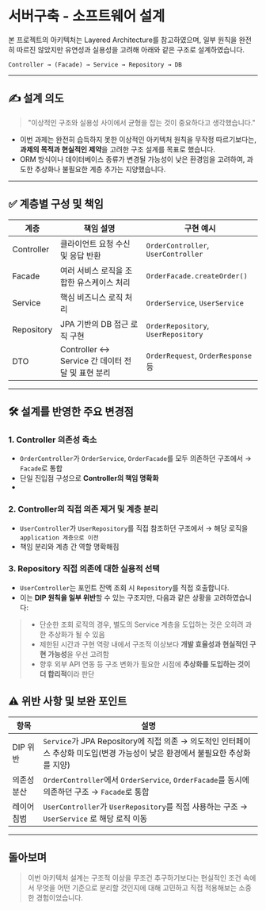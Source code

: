 # 서버구축 - 소프트웨어 설계

본 프로젝트의 아키텍처는 Layered Architecture를 참고하였으며, 일부 원칙을 완전히 따르진 않았지만 유연성과 실용성을 고려해 아래와 같은 구조로 설계하였습니다.

```
Controller → (Facade) → Service → Repository → DB
```

---

## ✍️ 설계 의도

> "이상적인 구조와 실용성 사이에서 균형을 잡는 것이 중요하다고 생각했습니다."

* 이번 과제는 완전히 습득하지 못한 이상적인 아키텍처 원칙을 무작정 따르기보다는, **과제의 목적과 현실적인 제약**을 고려한 구조 설계를 목표로 했습니다.
* ORM 방식이나 데이터베이스 종류가 변경될 가능성이 낮은 환경임을 고려하여, 과도한 추상화나 불필요한 계층 추가는 지양했습니다.
---

## ✅ 계층별 구성 및 책임

| 계층         | 책임 설명                      | 구현 예시                               |
| ---------- |----------------------------| ----------------------------------- |
| Controller | 클라이언트 요청 수신 및 응답 반환        | `OrderController`, `UserController` |
| Facade     | 여러 서비스 로직을 조합한 유스케이스 처리    | `OrderFacade.createOrder()`         |
| Service    | 핵심 비즈니스 로직 처리     | `OrderService`, `UserService`       |
| Repository | JPA 기반의 DB 접근 로직 구현        | `OrderRepository`, `UserRepository` |
| DTO        | Controller ↔ Service 간 데이터 전달 및 표현 분리 | `OrderRequest`, `OrderResponse` 등   |

---

## 🛠  설계를 반영한 주요 변경점

### 1. **Controller 의존성 축소**

* `OrderController`가 `OrderService`, `OrderFacade`를 모두 의존하던 구조에서 → `Facade`로 통합
* 단일 진입점 구성으로 **Controller의 책임 명확화**
* 
### 2. **Controller의 직접 의존 제거 및 계층 분리**

* `UserController`가 `UserRepository`를 직접 참조하던 구조에서 → 해당 로직을`application 계층으로 이전`
* 책임 분리와 계층 간 역할 명확해짐

### 3. **Repository 직접 의존에 대한 실용적 선택**

- `UserController`는 포인트 잔액 조회 시 `Repository`를 직접 호출합니다.
- 이는 **DIP 원칙을 일부 위반**할 수 있는 구조지만, 다음과 같은 상황을 고려하였습니다:
>- 단순한 조회 로직의 경우, 별도의 Service 계층을 도입하는 것은 오히려 과한 추상화가 될 수 있음
>- 제한된 시간과 구현 역량 내에서 구조적 이상보다 **개발 효율성과 현실적인 구현 가능성**을 우선 고려함
>- 향후 외부 API 연동 등 구조 변화가 필요한 시점에 **추상화를 도입하는 것이 더 합리적**이라 판단

## ⚠️ 위반 사항 및 보완 포인트

| 항목          | 설명                                                                                  |
| ----------- |-------------------------------------------------------------------------------------|
| DIP 위반      | `Service`가 JPA Repository에 직접 의존 → 의도적인 인터페이스 추상화 미도입(변경 가능성이 낮은 환경에서 불필요한 추상화를 지양) |
| 의존성 분산      | `OrderController`에서 `OrderService`, `OrderFacade`를 동시에 의존하던 구조 → `Facade`로 통합       |
| 레이어 침범      | `UserController`가 `UserRepository`를 직접 사용하는 구조 → `UserService` 로 해당 로직 이동           |


---

## 돌아보며
> 이번 아키텍처 설계는 구조적 이상을 무조건 추구하기보다는 현실적인 조건 속에서 무엇을 어떤 기준으로 분리할 것인지에 대해 고민하고 직접 적용해보는 소중한 경험이었습니다.
